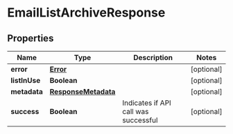 
# EmailListArchiveResponse

## Properties
Name | Type | Description | Notes
------------ | ------------- | ------------- | -------------
**error** | [**Error**](Error.md) |  |  [optional]
**listInUse** | **Boolean** |  |  [optional]
**metadata** | [**ResponseMetadata**](ResponseMetadata.md) |  |  [optional]
**success** | **Boolean** | Indicates if API call was successful |  [optional]



